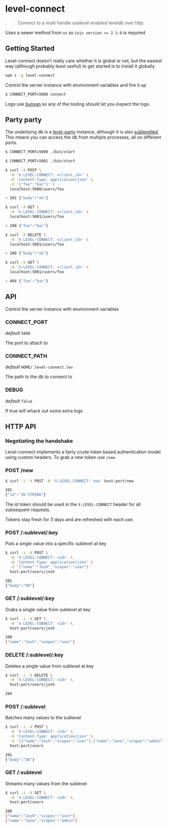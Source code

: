 
# level-connect

> Connect to a multi handle sublevel enabled leveldb over http

Uses a newer method from `os` so `iojs version >= 2.3.0` is required

## Getting Started

Level-connect doesn’t really care whether it is global or not, but the easiest way (although probably least useful) to get started is to install it globally

```sh
npm i -g level-connect
```

Control the server instance with environment variables and fire it up

```sh
$ CONNECT_PORT=5000 connect
```

Logs use [bunyan](https://github.com/trentm/node-bunyan) so any of the tooling should let you inspect the logs.

## Party party

The underlying db is a [level-party](https://www.npmjs.com/package/level-party) instance, although it is also [sublevelled](https://www.npmjs.com/package/level-sublevel). This means you can access the db from multiple processes, all on different ports.

```sh
$ CONNECT_PORT=5000 ./bin/start
```

```sh
$ CONNECT_PORT=5001 ./bin/start
```

```sh
$ curl -X POST \
  -H 'X-LEVEL-CONNECT: <client_id>' \
  -H 'Content-Type: application/json' \
  -d '{"foo":"bar"}' \
  localhost:5000/users/foo

> 201 {"body":"ok"}

$ curl -X GET \
  -H 'X-LEVEL-CONNECT: <client_id>' \
  localhost:5001/users/foo

> 200 {"foo":"bar"}

$ curl -X DELETE \
  -H 'X-LEVEL-CONNECT: <client_id>' \
  localhost:5001/users/foo

> 200 {"body":"ok"}

$ curl -X GET \
  -H 'X-LEVEL-CONNECT: <client_id>' \
  localhost:5001/users/foo

> 404 {"foo":"bar"}

```


## API

Control the server instance with environment variables

### CONNECT_PORT <Integer>

_default_ `5000`

The port to attach to

### CONNECT_PATH <String>

_default_ `HOME/.level-connect.lev`

The path to the db to connect to

### DEBUG <Boolean>

_default_ `false`

If true will whack out some extra logs


## HTTP API

### Negotiating the handshake

Level-connect implements a fairly crude token based authentication model using custom headers. To grab a new token use `/new`

### POST /new

```sh
$ curl -i -X POST -H 'X-LEVEL-CONNECT: new' host:port/new

201
{"id":"ID-STRING"}
```

The id token should be used in the `X-LEVEL-CONNECT` header for all subsequent requests.

Tokens stay fresh for 3 days and are refreshed with each use.

### POST /:sublevel/:key

Puts a single value into a specific sublevel at key

```sh
$ curl -i -X POST \
  -H 'X-LEVEL-CONNECT: <id>' \
  -H 'Content-Type: application/json' \
  -d '{"name":"Josh","scopes":"user"}'
  host:port/users/josh

201
{"body":"OK"}
```

### GET /:sublevel/:key

Grabs a single value from sublevel at key

```sh
$ curl -i -X GET \
  -H 'X-LEVEL-CONNECT: <id>' \
  host:port/users/josh

200
{"name":"Josh","scopes":"user"}
```

### DELETE /:sublevel/:key

Deletes a single value from sublevel at key

```sh
$ curl -i -X DELETE \
  -H 'X-LEVEL-CONNECT: <id>' \
  host:port/users/josh

204
```

### POST /:sublevel

Batches many values to the sublevel

```sh
$ curl -i -X POST \
  -H 'X-LEVEL-CONNECT: <id>' \
  -H 'Content-Type: application/json' \
  -d '[{"name":"Josh","scopes":"user"},{"name":"Jane","scopes":"admin"}]'
  host:port/users

201
{"body":"OK"}
```

### GET /:sublevel

Streams many values from the sublevel

```sh
$ curl -i -X GET \
  -H 'X-LEVEL-CONNECT: <id>' \
  host:port/users

200
{"name":"Josh","scopes":"user"}
{"name":"Jane","scopes":"admin"}
```
